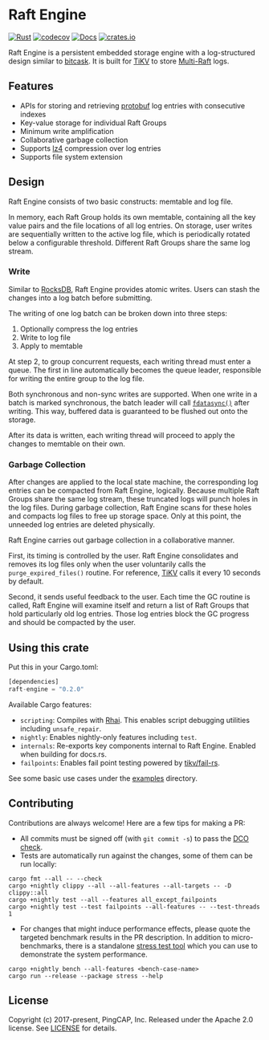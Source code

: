 # Raft Engine

[![Rust](https://github.com/tikv/raft-engine/workflows/Rust/badge.svg?branch=master)](https://github.com/tikv/raft-engine/actions/workflows/rust.yml)
[![codecov](https://codecov.io/gh/tikv/raft-engine/branch/master/graph/badge.svg)](https://app.codecov.io/gh/tikv/raft-engine)
[![Docs](https://docs.rs/raft-engine/badge.svg)](https://docs.rs/raft-engine)
[![crates.io](https://img.shields.io/crates/v/raft-engine.svg)](https://crates.io/crates/raft-engine)

Raft Engine is a persistent embedded storage engine with a log-structured design similar to [bitcask](https://github.com/basho/bitcask). It is built for [TiKV](https://github.com/tikv/tikv) to store [Multi-Raft](https://raft.github.io/) logs.

## Features

- APIs for storing and retrieving [protobuf](https://crates.io/crates/protobuf) log entries with consecutive indexes
- Key-value storage for individual Raft Groups
- Minimum write amplification
- Collaborative garbage collection
- Supports [lz4](http://www.lz4.org/) compression over log entries
- Supports file system extension

## Design

Raft Engine consists of two basic constructs: memtable and log file.

In memory, each Raft Group holds its own memtable, containing all the key value pairs and the file locations of all log entries. On storage, user writes are sequentially written to the active log file, which is periodically rotated below a configurable threshold. Different Raft Groups share the same log stream.

### Write

Similar to [RocksDB](https://github.com/facebook/rocksdb), Raft Engine provides atomic writes. Users can stash the changes into a log batch before submitting.

The writing of one log batch can be broken down into three steps:

1. Optionally compress the log entries
2. Write to log file
3. Apply to memtable

At step 2, to group concurrent requests, each writing thread must enter a queue. The first in line automatically becomes the queue leader, responsible for writing the entire group to the log file.

Both synchronous and non-sync writes are supported. When one write in a batch is marked synchronous, the batch leader will call [`fdatasync()`](https://linux.die.net/man/2/fdatasync) after writing. This way, buffered data is guaranteed to be flushed out onto the storage.

After its data is written, each writing thread will proceed to apply the changes to memtable on their own.

### Garbage Collection

After changes are applied to the local state machine, the corresponding log entries can be compacted from Raft Engine, logically. Because multiple Raft Groups share the same log stream, these truncated logs will punch holes in the log files. During garbage collection, Raft Engine scans for these holes and compacts log files to free up storage space. Only at this point, the unneeded log entries are deleted physically.

Raft Engine carries out garbage collection in a collaborative manner.

First, its timing is controlled by the user. Raft Engine consolidates and removes its log files only when the user voluntarily calls the `purge_expired_files()` routine. For reference, [TiKV](https://github.com/tikv/tikv) calls it every 10 seconds by default.

Second, it sends useful feedback to the user. Each time the GC routine is called, Raft Engine will examine itself and return a list of Raft Groups that hold particularly old log entries. Those log entries block the GC progress and should be compacted by the user.

## Using this crate

Put this in your Cargo.toml:

```rust
[dependencies]
raft-engine = "0.2.0"
```

Available Cargo features:

- `scripting`: Compiles with [Rhai](https://github.com/rhaiscript/rhai). This enables script debugging utilities including `unsafe_repair`.
- `nightly`: Enables nightly-only features including `test`.
- `internals`: Re-exports key components internal to Raft Engine. Enabled when building for docs.rs.
- `failpoints`: Enables fail point testing powered by [tikv/fail-rs](https://github.com/tikv/fail-rs).

See some basic use cases under the [examples](https://github.com/tikv/raft-engine/tree/master/examples) directory.

## Contributing

Contributions are always welcome! Here are a few tips for making a PR:

- All commits must be signed off (with `git commit -s`) to pass the [DCO check](https://probot.github.io/apps/dco/).
- Tests are automatically run against the changes, some of them can be run locally:

```
cargo fmt --all -- --check
cargo +nightly clippy --all --all-features --all-targets -- -D clippy::all
cargo +nightly test --all --features all_except_failpoints
cargo +nightly test --test failpoints --all-features -- --test-threads 1
```

- For changes that might induce performance effects, please quote the targeted benchmark results in the PR description. In addition to micro-benchmarks, there is a standalone [stress test tool](https://github.com/tikv/raft-engine/tree/master/stress) which you can use to demonstrate the system performance.

```
cargo +nightly bench --all-features <bench-case-name>
cargo run --release --package stress --help
```

## License

Copyright (c) 2017-present, PingCAP, Inc. Released under the Apache 2.0 license. See [LICENSE](https://github.com/tikv/raft-engine/blob/master/LICENSE) for details.
